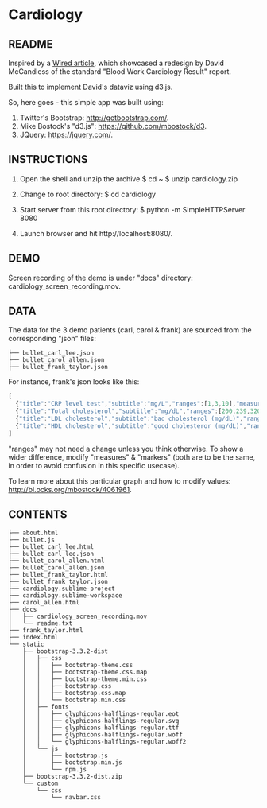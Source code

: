 # Cardiology

## README
Inspired by a [Wired article](https://www.wired.com/2010/11/ff_bloodwork/3/), which showcased a redesign by David McCandless of the standard "Blood Work Cardiology Result" report. 

Built this to implement David's dataviz using d3.js. 

So, here goes - this simple app was built using:
1. Twitter's Bootstrap: http://getbootstrap.com/.
2. Mike Bostock's "d3.js": https://github.com/mbostock/d3.
3. JQuery: https://jquery.com/.

## INSTRUCTIONS
1. Open the shell and unzip the archive
$ cd ~
$ unzip cardiology.zip

2. Change to root directory:
$ cd cardiology

3. Start server from this root directory:
$ python -m SimpleHTTPServer 8080

4. Launch browser and hit http://localhost:8080/.

## DEMO
Screen recording of the demo is under "docs" directory: cardiology_screen_recording.mov.

## DATA
The data for the 3 demo patients (carl, carol & frank) are sourced from the corresponding "json" files:
```
├── bullet_carl_lee.json
├── bullet_carol_allen.json
├── bullet_frank_taylor.json
```

For instance, frank's json looks like this:
```javascript
[
  {"title":"CRP level test","subtitle":"mg/L","ranges":[1,3,10],"measures":[0.6],"markers":[0.6]},
  {"title":"Total cholesterol","subtitle":"mg/dL","ranges":[200,239,320],"measures":[141],"markers":[141]},
  {"title":"LDL cholesterol","subtitle":"bad cholesterol (mg/dL)","ranges":[159,189,300],"measures":[102],"markers":[102]},
  {"title":"HDL cholesterol","subtitle":"good cholesteror (mg/dL)","ranges":[100,129,159],"measures":[39],"markers":[39]}
]
```

"ranges" may not need a change unless you think otherwise. To show a wider difference, modify "measures" & "markers" (both are to be the same, in order to avoid confusion in this specific usecase).

To learn more about this particular graph and how to modify values: http://bl.ocks.org/mbostock/4061961.

## CONTENTS
```
├── about.html
├── bullet.js
├── bullet_carl_lee.html
├── bullet_carl_lee.json
├── bullet_carol_allen.html
├── bullet_carol_allen.json
├── bullet_frank_taylor.html
├── bullet_frank_taylor.json
├── cardiology.sublime-project
├── cardiology.sublime-workspace
├── carol_allen.html
├── docs
│   ├── cardiology_screen_recording.mov
│   └── readme.txt
├── frank_taylor.html
├── index.html
└── static
    ├── bootstrap-3.3.2-dist
    │   ├── css
    │   │   ├── bootstrap-theme.css
    │   │   ├── bootstrap-theme.css.map
    │   │   ├── bootstrap-theme.min.css
    │   │   ├── bootstrap.css
    │   │   ├── bootstrap.css.map
    │   │   └── bootstrap.min.css
    │   ├── fonts
    │   │   ├── glyphicons-halflings-regular.eot
    │   │   ├── glyphicons-halflings-regular.svg
    │   │   ├── glyphicons-halflings-regular.ttf
    │   │   ├── glyphicons-halflings-regular.woff
    │   │   └── glyphicons-halflings-regular.woff2
    │   └── js
    │       ├── bootstrap.js
    │       ├── bootstrap.min.js
    │       └── npm.js
    ├── bootstrap-3.3.2-dist.zip
    └── custom
        └── css
            └── navbar.css
```
